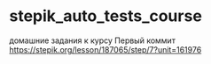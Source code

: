# stepik_auto_tests_course
домашние задания к курсу
Первый коммит
https://stepik.org/lesson/187065/step/7?unit=161976